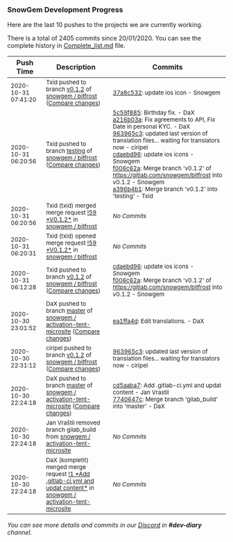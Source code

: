 
### SnowGem Development Progress

Here are the last 10 pushes to the projects we are currently working.

There is a total of 2405 commits since 20/01/2020. You can see the complete history in
 [Complete_list.md](Complete_list.md) file.

| Push Time | Description | Commits |
| --- | --- | --- |
| <sub>2020-10-31 07:41:20</sub> | <sub>Txid pushed to branch [v0\.1\.2](https://gitlab.com/snowgem/bitfrost/commits/v0.1.2) of [snowgem / bitfrost](https://gitlab.com/snowgem/bitfrost) ([Compare changes](https://gitlab.com/snowgem/bitfrost/compare/f006c62a2d9b424acda8b4ea429907e636757a52...37a8c532ca35428985bee97f6cc227e4f058e2d4))</sub> | <sub>[37a8c532](https://gitlab.com/snowgem/bitfrost/-/commit/37a8c532ca35428985bee97f6cc227e4f058e2d4): update ios icon - Snowgem</sub> |
| <sub>2020-10-31 06:20:56</sub> | <sub>Txid pushed to branch [testing](https://gitlab.com/snowgem/bitfrost/commits/testing) of [snowgem / bitfrost](https://gitlab.com/snowgem/bitfrost) ([Compare changes](https://gitlab.com/snowgem/bitfrost/compare/09c3361eeb51d55b7c0585fa881b83738cfaeaa2...a396b4b18a7bc23ead50df3e76745059315c5331))</sub> | <sub>[5c59f885](https://gitlab.com/snowgem/bitfrost/-/commit/5c59f88525ab2210c6a41f93521a9a26b4316b3e): Birthday fix. - DaX<br>[a216b03a](https://gitlab.com/snowgem/bitfrost/-/commit/a216b03aec8512e0b7ca840037698f248e1b3289): Fix agreements to API, Fix Date in personal KYC. - DaX<br>[963965c3](https://gitlab.com/snowgem/bitfrost/-/commit/963965c37a559238adab75e5ac999a456c6aeef6): updated last version of translation files... waiting for translators now - ciripel<br>[cdaebd96](https://gitlab.com/snowgem/bitfrost/-/commit/cdaebd96e7fa6d9feade1fd72269b1d0b0699c3d): update ios icons - Snowgem<br>[f006c62a](https://gitlab.com/snowgem/bitfrost/-/commit/f006c62a2d9b424acda8b4ea429907e636757a52): Merge branch 'v0.1.2' of https://gitlab.com/snowgem/bitfrost into v0.1.2 - Snowgem<br>[a396b4b1](https://gitlab.com/snowgem/bitfrost/-/commit/a396b4b18a7bc23ead50df3e76745059315c5331): Merge branch 'v0.1.2' into 'testing' - Txid</sub> |
| <sub>2020-10-31 06:20:56</sub> | <sub>Txid (txid) merged merge request [\!59 \*V0\.1\.2\*](https://gitlab.com/snowgem/bitfrost/-/merge_requests/59) in [snowgem / bitfrost](https://gitlab.com/snowgem/bitfrost)</sub> | <sub>_No Commits_</sub> |
| <sub>2020-10-31 06:20:31</sub> | <sub>Txid (txid) opened merge request [\!59 \*V0\.1\.2\*](https://gitlab.com/snowgem/bitfrost/-/merge_requests/59) in [snowgem / bitfrost](https://gitlab.com/snowgem/bitfrost)</sub> | <sub>_No Commits_</sub> |
| <sub>2020-10-31 06:12:28</sub> | <sub>Txid pushed to branch [v0\.1\.2](https://gitlab.com/snowgem/bitfrost/commits/v0.1.2) of [snowgem / bitfrost](https://gitlab.com/snowgem/bitfrost) ([Compare changes](https://gitlab.com/snowgem/bitfrost/compare/963965c37a559238adab75e5ac999a456c6aeef6...f006c62a2d9b424acda8b4ea429907e636757a52))</sub> | <sub>[cdaebd96](https://gitlab.com/snowgem/bitfrost/-/commit/cdaebd96e7fa6d9feade1fd72269b1d0b0699c3d): update ios icons - Snowgem<br>[f006c62a](https://gitlab.com/snowgem/bitfrost/-/commit/f006c62a2d9b424acda8b4ea429907e636757a52): Merge branch 'v0.1.2' of https://gitlab.com/snowgem/bitfrost into v0.1.2 - Snowgem</sub> |
| <sub>2020-10-30 23:01:52</sub> | <sub>DaX pushed to branch [master](https://gitlab.com/snowgem/activation-tent-microsite/commits/master) of [snowgem / activation\-tent\-microsite](https://gitlab.com/snowgem/activation-tent-microsite) ([Compare changes](https://gitlab.com/snowgem/activation-tent-microsite/compare/7740647c71cea7c8620532ab83cc4ab57081a0a8...ea1ffa4d20f7ba0258d86814225af131e70823ae))</sub> | <sub>[ea1ffa4d](https://gitlab.com/snowgem/activation-tent-microsite/-/commit/ea1ffa4d20f7ba0258d86814225af131e70823ae): Edit translations. - DaX</sub> |
| <sub>2020-10-30 22:31:12</sub> | <sub>ciripel pushed to branch [v0\.1\.2](https://gitlab.com/snowgem/bitfrost/commits/v0.1.2) of [snowgem / bitfrost](https://gitlab.com/snowgem/bitfrost) ([Compare changes](https://gitlab.com/snowgem/bitfrost/compare/a216b03aec8512e0b7ca840037698f248e1b3289...963965c37a559238adab75e5ac999a456c6aeef6))</sub> | <sub>[963965c3](https://gitlab.com/snowgem/bitfrost/-/commit/963965c37a559238adab75e5ac999a456c6aeef6): updated last version of translation files... waiting for translators now - ciripel</sub> |
| <sub>2020-10-30 22:24:18</sub> | <sub>DaX pushed to branch [master](https://gitlab.com/snowgem/activation-tent-microsite/commits/master) of [snowgem / activation\-tent\-microsite](https://gitlab.com/snowgem/activation-tent-microsite) ([Compare changes](https://gitlab.com/snowgem/activation-tent-microsite/compare/c2ad4434ec8f317b6b82510f85296cbdb6b71db0...7740647c71cea7c8620532ab83cc4ab57081a0a8))</sub> | <sub>[cd5aaba7](https://gitlab.com/snowgem/activation-tent-microsite/-/commit/cd5aaba7c7aa7c4de3b70b342712a6b808027b85): Add .gitlab-ci.yml and updat content - Jan Vrastil<br>[7740647c](https://gitlab.com/snowgem/activation-tent-microsite/-/commit/7740647c71cea7c8620532ab83cc4ab57081a0a8): Merge branch 'gilab_build' into 'master' - DaX</sub> |
| <sub>2020-10-30 22:24:18</sub> | <sub>Jan Vraštil removed branch gilab_build from [snowgem / activation\-tent\-microsite](https://gitlab.com/snowgem/activation-tent-microsite)</sub> | <sub>_No Commits_</sub> |
| <sub>2020-10-30 22:24:18</sub> | <sub>DaX (kompletit) merged merge request [\!1 \*Add \.gitlab\-ci\.yml and updat content\*](https://gitlab.com/snowgem/activation-tent-microsite/-/merge_requests/1) in [snowgem / activation\-tent\-microsite](https://gitlab.com/snowgem/activation-tent-microsite)</sub> | <sub>_No Commits_</sub> |

_You can see more details and commits in our [Discord](https://discord.gg/zumGnbg) in **#dev-diary** channel._

